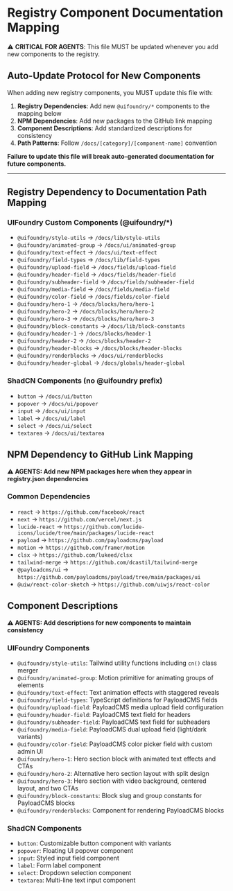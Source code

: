 # Registry Component Documentation Mapping

⚠️ **CRITICAL FOR AGENTS**: This file MUST be updated whenever you add new components to the registry.

## Auto-Update Protocol for New Components

When adding new registry components, you MUST update this file with:

1. **Registry Dependencies**: Add new `@uifoundry/*` components to the mapping below
2. **NPM Dependencies**: Add new packages to the GitHub link mapping
3. **Component Descriptions**: Add standardized descriptions for consistency
4. **Path Patterns**: Follow `/docs/[category]/[component-name]` convention

**Failure to update this file will break auto-generated documentation for future components.**

---

## Registry Dependency to Documentation Path Mapping

### UIFoundry Custom Components (@uifoundry/\*)

- `@uifoundry/style-utils` → `/docs/lib/style-utils`
- `@uifoundry/animated-group` → `/docs/ui/animated-group`
- `@uifoundry/text-effect` → `/docs/ui/text-effect`
- `@uifoundry/field-types` → `/docs/lib/field-types`
- `@uifoundry/upload-field` → `/docs/fields/upload-field`
- `@uifoundry/header-field` → `/docs/fields/header-field`
- `@uifoundry/subheader-field` → `/docs/fields/subheader-field`
- `@uifoundry/media-field` → `/docs/fields/media-field`
- `@uifoundry/color-field` → `/docs/fields/color-field`
- `@uifoundry/hero-1` → `/docs/blocks/hero/hero-1`
- `@uifoundry/hero-2` → `/docs/blocks/hero/hero-2`
- `@uifoundry/hero-3` → `/docs/blocks/hero/hero-3`
- `@uifoundry/block-constants` → `/docs/lib/block-constants`
- `@uifoundry/header-1` → `/docs/blocks/header-1`
- `@uifoundry/header-2` → `/docs/blocks/header-2`
- `@uifoundry/header-blocks` → `/docs/blocks/header-blocks`
- `@uifoundry/renderblocks` → `/docs/ui/renderblocks`
- `@uifoundry/header-global` → `/docs/globals/header-global`

### ShadCN Components (no @uifoundry prefix)

- `button` → `/docs/ui/button`
- `popover` → `/docs/ui/popover`
- `input` → `/docs/ui/input`
- `label` → `/docs/ui/label`
- `select` → `/docs/ui/select`
- `textarea` → `/docs/ui/textarea`

## NPM Dependency to GitHub Link Mapping

**⚠️ AGENTS: Add new NPM packages here when they appear in registry.json dependencies**

### Common Dependencies

- `react` → `https://github.com/facebook/react`
- `next` → `https://github.com/vercel/next.js`
- `lucide-react` → `https://github.com/lucide-icons/lucide/tree/main/packages/lucide-react`
- `payload` → `https://github.com/payloadcms/payload`
- `motion` → `https://github.com/framer/motion`
- `clsx` → `https://github.com/lukeed/clsx`
- `tailwind-merge` → `https://github.com/dcastil/tailwind-merge`
- `@payloadcms/ui` → `https://github.com/payloadcms/payload/tree/main/packages/ui`
- `@uiw/react-color-sketch` → `https://github.com/uiwjs/react-color`

## Component Descriptions

**⚠️ AGENTS: Add descriptions for new components to maintain consistency**

### UIFoundry Components

- `@uifoundry/style-utils`: Tailwind utility functions including `cn()` class merger
- `@uifoundry/animated-group`: Motion primitive for animating groups of elements
- `@uifoundry/text-effect`: Text animation effects with staggered reveals
- `@uifoundry/field-types`: TypeScript definitions for PayloadCMS fields
- `@uifoundry/upload-field`: PayloadCMS media upload field configuration
- `@uifoundry/header-field`: PayloadCMS text field for headers
- `@uifoundry/subheader-field`: PayloadCMS text field for subheaders
- `@uifoundry/media-field`: PayloadCMS dual upload field (light/dark variants)
- `@uifoundry/color-field`: PayloadCMS color picker field with custom admin UI
- `@uifoundry/hero-1`: Hero section block with animated text effects and CTAs
- `@uifoundry/hero-2`: Alternative hero section layout with split design
- `@uifoundry/hero-3`: Hero section with video background, centered layout, and two CTAs
- `@uifoundry/block-constants`: Block slug and group constants for PayloadCMS blocks
- `@uifoundry/renderblocks`: Component for rendering PayloadCMS blocks

### ShadCN Components

- `button`: Customizable button component with variants
- `popover`: Floating UI popover component
- `input`: Styled input field component
- `label`: Form label component
- `select`: Dropdown selection component
- `textarea`: Multi-line text input component
